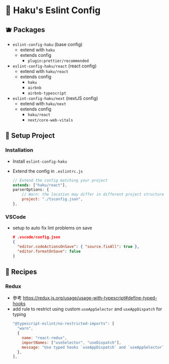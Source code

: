 # 🍃 Haku's Eslint Config

## 🫐 Packages

- `eslint-config-haku` (base config)
  - extend with `haku`
  - extends config
    - `plugin:prettier/recommended`
- `eslint-config-haku/react` (react config)
  - extend with `haku/react`
  - extends config
    - `haku`
    - `airbnb`
    - `airbnb-typescript`
- `eslint-config-haku/next` (nextJS config)
  - extend with `haku/next`
  - extends config
    - `haku/react`
    - `next/core-web-vitals`

## 🦴 Setup Project

### Installation

- Install `eslint-config-haku`
- Extend the config in `.eslintrc.js`

  ```javascript
  // Extend the config matching your project
  extends: ["haku/react"],
  parserOptions: {
      // Warn: the location may differ in different project structure
      project: "./tsconfig.json",
  },
  ```

### VSCode

- setup to auto fix lint problems on save
  ```json
  # .vscode/config.json
  {
    "editor.codeActionsOnSave": { "source.fixAll": true },
    "editor.formatOnSave": false
  }
  ```

## 🥑 Recipes

### Redux

- 參考 https://redux.js.org/usage/usage-with-typescript#define-typed-hooks
- add rule to restrict using custom `useAppSelector` and `useAppDispatch` for typing
  ```javascript
  "@typescript-eslint/no-restricted-imports": [
    "warn",
    {
      name: "react-redux",
      importNames: ["useSelector", "useDispatch"],
      message: "Use typed hooks `useAppDispatch` and `useAppSelector` instead.",
    },
  ],
  ```
